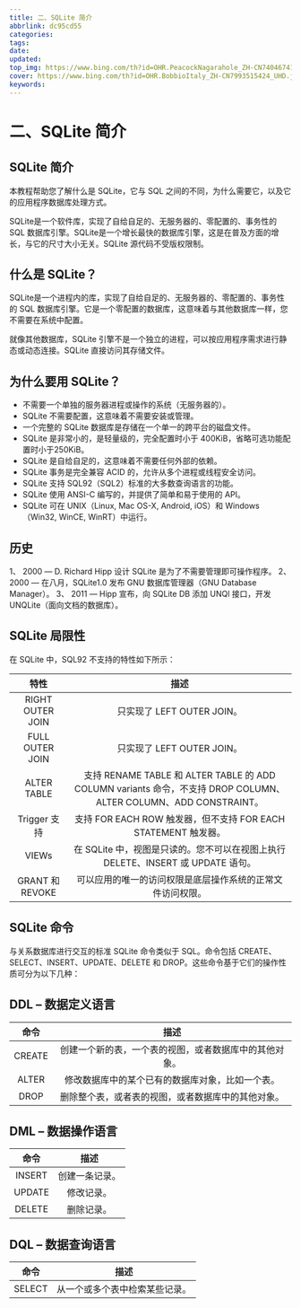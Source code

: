 ```yaml
---
title: 二、SQLite 简介
abbrlink: dc95cd55
categories:
tags:
date:
updated:
top_img: https://www.bing.com/th?id=OHR.PeacockNagarahole_ZH-CN7404674152_UHD.jpg
cover: https://www.bing.com/th?id=OHR.BobbioItaly_ZH-CN7993515424_UHD.jpg
keywords:
---
```

# 二、SQLite 简介

## SQLite 简介

本教程帮助您了解什么是 SQLite，它与 SQL 之间的不同，为什么需要它，以及它的应用程序数据库处理方式。

SQLite是一个软件库，实现了自给自足的、无服务器的、零配置的、事务性的 SQL 数据库引擎。SQLite是一个增长最快的数据库引擎，这是在普及方面的增长，与它的尺寸大小无关。SQLite 源代码不受版权限制。

## 什么是 SQLite？

SQLite是一个进程内的库，实现了自给自足的、无服务器的、零配置的、事务性的 SQL 数据库引擎。它是一个零配置的数据库，这意味着与其他数据库一样，您不需要在系统中配置。

就像其他数据库，SQLite 引擎不是一个独立的进程，可以按应用程序需求进行静态或动态连接。SQLite 直接访问其存储文件。

## 为什么要用 SQLite？

- 不需要一个单独的服务器进程或操作的系统（无服务器的）。
- SQLite 不需要配置，这意味着不需要安装或管理。
- 一个完整的 SQLite 数据库是存储在一个单一的跨平台的磁盘文件。
- SQLite 是非常小的，是轻量级的，完全配置时小于 400KiB，省略可选功能配置时小于250KiB。
- SQLite 是自给自足的，这意味着不需要任何外部的依赖。
- SQLite 事务是完全兼容 ACID 的，允许从多个进程或线程安全访问。
- SQLite 支持 SQL92（SQL2）标准的大多数查询语言的功能。
- SQLite 使用 ANSI-C 编写的，并提供了简单和易于使用的 API。
- SQLite 可在 UNIX（Linux, Mac OS-X, Android, iOS）和 Windows（Win32, WinCE, WinRT）中运行。

## 历史

1、 2000 — D. Richard Hipp 设计 SQLite 是为了不需要管理即可操作程序。
2、 2000 — 在八月，SQLite1.0 发布 GNU 数据库管理器（GNU Database Manager）。
3、 2011 — Hipp 宣布，向 SQLite DB 添加 UNQl 接口，开发 UNQLite（面向文档的数据库）。

## SQLite 局限性

在 SQLite 中，SQL92 不支持的特性如下所示：

|       特性       |                             描述                             |
| :--------------: | :----------------------------------------------------------: |
| RIGHT OUTER JOIN |                  只实现了 LEFT OUTER JOIN。                  |
| FULL OUTER JOIN  |                  只实现了 LEFT OUTER JOIN。                  |
|   ALTER TABLE    | 支持 RENAME TABLE 和 ALTER TABLE 的 ADD COLUMN variants 命令，不支持 DROP COLUMN、ALTER COLUMN、ADD CONSTRAINT。 |
|   Trigger 支持   | 支持 FOR EACH ROW 触发器，但不支持 FOR EACH STATEMENT 触发器。 |
|      VIEWs       | 在 SQLite 中，视图是只读的。您不可以在视图上执行 DELETE、INSERT 或 UPDATE 语句。 |
| GRANT 和 REVOKE  |  可以应用的唯一的访问权限是底层操作系统的正常文件访问权限。  |

## SQLite 命令

与关系数据库进行交互的标准 SQLite 命令类似于 SQL。命令包括 CREATE、SELECT、INSERT、UPDATE、DELETE 和 DROP。这些命令基于它们的操作性质可分为以下几种：

## DDL – 数据定义语言

|  命令  |                          描述                          |
| :----: | :----------------------------------------------------: |
| CREATE | 创建一个新的表，一个表的视图，或者数据库中的其他对象。 |
| ALTER  |    修改数据库中的某个已有的数据库对象，比如一个表。    |
|  DROP  |   删除整个表，或者表的视图，或者数据库中的其他对象。   |

## DML – 数据操作语言

|  命令  |      描述      |
| :----: | :------------: |
| INSERT | 创建一条记录。 |
| UPDATE |   修改记录。   |
| DELETE |   删除记录。   |

## DQL – 数据查询语言

|  命令  |              描述              |
| :----: | :----------------------------: |
| SELECT | 从一个或多个表中检索某些记录。 |
